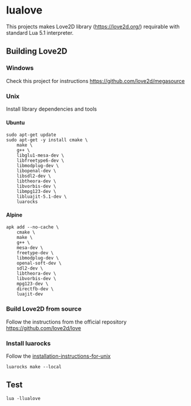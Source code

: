 
# lualove

This projects makes Love2D library (https://love2d.org/) requirable with standard Lua 5.1 interpreter.

## Building Love2D

### Windows
Check this project for instructions https://github.com/love2d/megasource

### Unix

Install library dependencies and tools

#### Ubuntu

```
sudo apt-get update
sudo apt-get -y install cmake \
	make \
	g++ \
	libglu1-mesa-dev \
	libfreetype6-dev \
	libmodplug-dev \
	libopenal-dev \
	libsdl2-dev \
	libtheora-dev \
	libvorbis-dev \
	libmpg123-dev \
	libluajit-5.1-dev \
	luarocks
```

#### Alpine

```
apk add --no-cache \
	cmake \
	make \
	g++ \
	mesa-dev \
	freetype-dev \
	libmodplug-dev \
	openal-soft-dev \
	sdl2-dev \
	libtheora-dev \
	libvorbis-dev \
	mpg123-dev \
	directfb-dev \
	luajit-dev
```

### Build Love2D from source

Follow the instructions from the official repository https://github.com/love2d/love

### Install luarocks

Follow the [installation-instructions-for-unix](https://github.com/luarocks/luarocks/wiki/installation-instructions-for-unix)

```
luarocks make --local
```

## Test

```
lua -llualove
```
